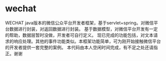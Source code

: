 wechat
======

WECHAT
java版本的微信公众平台开发者框架，基于servlet+spring。对微信平台数据进行封装，对返回数据进行封装。
基于数据模型，对微信平台开发有一定的帮助，数据层暂时没做，开发者可自行定义。
现已完成的功能包括，对文本请求的响应处理。其他的事件功能类似。本框架功能简单，可为刚开始接触微信平台的开发者提供一套完整的案例。
本代码由本人空闲时间完成，有不足之处还请指正。谢谢
